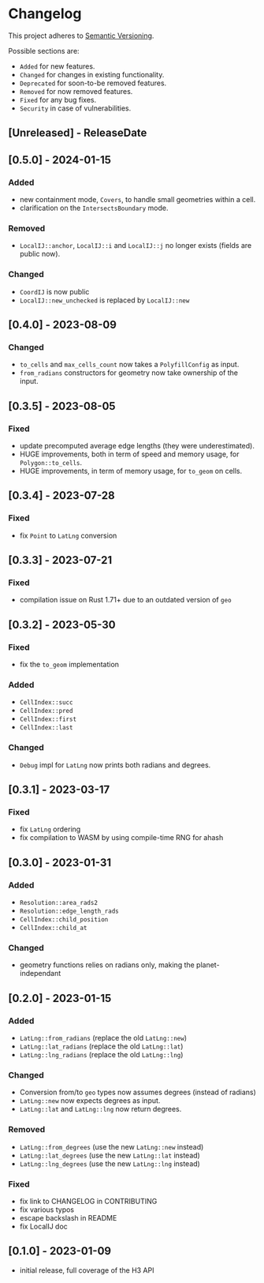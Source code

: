 # Changelog

This project adheres to [Semantic Versioning](https://semver.org/spec/v2.0.0.html).

Possible sections are:

- `Added` for new features.
- `Changed` for changes in existing functionality.
- `Deprecated` for soon-to-be removed features.
- `Removed` for now removed features.
- `Fixed` for any bug fixes.
- `Security` in case of vulnerabilities.

<!-- next-header -->
## [Unreleased] - ReleaseDate

## [0.5.0] - 2024-01-15

### Added

- new containment mode, `Covers`, to handle small geometries within a cell.
- clarification on the `IntersectsBoundary` mode.

### Removed

- `LocalIJ::anchor`, `LocalIJ::i` and `LocalIJ::j` no longer exists (fields are
  public now).

### Changed

- `CoordIJ` is now public
- `LocalIJ::new_unchecked` is replaced by `LocalIJ::new`

## [0.4.0] - 2023-08-09

### Changed

- `to_cells` and `max_cells_count` now takes a `PolyfillConfig` as input.
- `from_radians` constructors for geometry now take ownership of the input.

## [0.3.5] - 2023-08-05

### Fixed

- update precomputed average edge lengths (they were underestimated).
- HUGE improvements, both in term of speed and memory usage, for
  `Polygon::to_cells`.
- HUGE improvements, in term of memory usage, for `to_geom` on cells.

## [0.3.4] - 2023-07-28

### Fixed

- fix `Point` to `LatLng` conversion

## [0.3.3] - 2023-07-21

### Fixed

- compilation issue on Rust 1.71+ due to an outdated version of `geo`

## [0.3.2] - 2023-05-30

### Fixed

- fix the `to_geom` implementation

### Added

- `CellIndex::succ`
- `CellIndex::pred`
- `CellIndex::first`
- `CellIndex::last`

### Changed

- `Debug` impl for `LatLng` now prints both radians and degrees.

## [0.3.1] - 2023-03-17

### Fixed

- fix `LatLng` ordering
- fix compilation to WASM by using compile-time RNG for ahash

## [0.3.0] - 2023-01-31

### Added

- `Resolution::area_rads2`
- `Resolution::edge_length_rads`
- `CellIndex::child_position`
- `CellIndex::child_at`

### Changed

- geometry functions relies on radians only, making the planet-independant

## [0.2.0] - 2023-01-15

### Added

- `LatLng::from_radians` (replace the old `LatLng::new`)
- `LatLng::lat_radians` (replace the old `LatLng::lat`)
- `LatLng::lng_radians` (replace the old `LatLng::lng`)

### Changed

- Conversion from/to `geo` types now assumes degrees (instead of radians)
- `LatLng::new` now expects degrees as input.
- `LatLng::lat` and `LatLng::lng` now return degrees.

### Removed

- `LatLng::from_degrees` (use the new `LatLng::new` instead)
- `LatLng::lat_degrees` (use the new `LatLng::lat` instead)
- `LatLng::lng_degrees` (use the new `LatLng::lng` instead)

### Fixed

- fix link to CHANGELOG in CONTRIBUTING
- fix various typos
- escape backslash in README
- fix LocalIJ doc

## [0.1.0] - 2023-01-09

- initial release, full coverage of the H3 API
